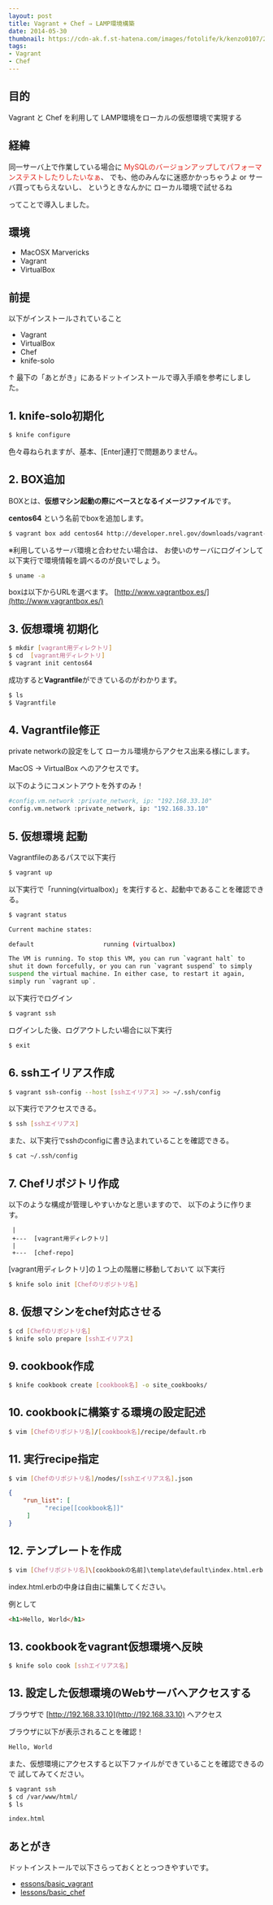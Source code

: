 ```yaml
---
layout: post
title: Vagrant + Chef ⇒ LAMP環境構築
date: 2014-05-30
thumbnail: https://cdn-ak.f.st-hatena.com/images/fotolife/k/kenzo0107/20140530/20140530224409.png
tags:
- Vagrant
- Chef
---
```



## 目的

Vagrant と Chef を利用して LAMP環境をローカルの仮想環境で実現する

## 経緯

同一サーバ上で作業している場合に
<span style="color: #e2241a">MySQLのバージョンアップしてパフォーマンステストしたりしたいなぁ</span>、
でも、他のみんなに迷惑かかっちゃうよ or  サーバ買ってもらえないし、
というときなんかに
ローカル環境で試せるね

ってことで導入しました。


## 環境

- MacOSX Marvericks
- Vagrant
- VirtualBox


## 前提
以下がインストールされていること
- Vagrant
- VirtualBox
- Chef
- knife-solo

↑ 最下の「あとがき」にあるドットインストールで導入手順を参考にしました。



## 1. knife-solo初期化

```sh
$ knife configure
```
色々尋ねられますが、基本、[Enter]連打で問題ありません。



## 2. BOX追加
BOXとは、<b>仮想マシン起動の際にベースとなるイメージファイル</b>です。

<b>centos64</b> という名前でboxを追加します。

```sh
$ vagrant box add centos64 http://developer.nrel.gov/downloads/vagrant-boxes/CentOS-6.4-i386-v20131103.box
```


※利用しているサーバ環境と合わせたい場合は、
お使いのサーバにログインして以下実行で環境情報を調べるのが良いでしょう。

```sh
$ uname -a
```

boxは以下からURLを選べます。
[http://www.vagrantbox.es/](http://www.vagrantbox.es/)


## 3. 仮想環境 初期化


```sh
$ mkdir [vagrant用ディレクトリ]
$ cd  [vagrant用ディレクトリ]
$ vagrant init centos64
```

成功すると<b>Vagrantfile</b>ができているのがわかります。
```sh
$ ls
$ Vagrantfile
```


## 4. Vagrantfile修正
private networkの設定をして
ローカル環境からアクセス出来る様にします。

MacOS → VirtualBox
へのアクセスです。

以下のようにコメントアウトを外すのみ！
```sh
#config.vm.network :private_network, ip: "192.168.33.10"
config.vm.network :private_network, ip: "192.168.33.10"
```


## 5. 仮想環境 起動
Vagrantfileのあるパスで以下実行

```sh
$ vagrant up
```

以下実行で「running(virtualbox)」を実行すると、起動中であることを確認できる。

```sh
$ vagrant status
```

```sh
Current machine states:

default                   running (virtualbox)

The VM is running. To stop this VM, you can run `vagrant halt` to
shut it down forcefully, or you can run `vagrant suspend` to simply
suspend the virtual machine. In either case, to restart it again,
simply run `vagrant up`.
```


以下実行でログイン

```sh
$ vagrant ssh
```

ログインした後、ログアウトしたい場合に以下実行
```sh
$ exit
```



## 6. sshエイリアス作成

```sh
$ vagrant ssh-config --host [sshエイリアス] >> ~/.ssh/config
```

以下実行でアクセスできる。
```sh
$ ssh [sshエイリアス]
```

また、以下実行でsshのconfigに書き込まれていることを確認できる。
```sh
$ cat ~/.ssh/config
```



## 7. Chefリポジトリ作成

以下のような構成が管理しやすいかなと思いますので、
以下のように作ります。

```
 |
 +---  [vagrant用ディレクトリ]
 |
 +---  [chef-repo]
```

[vagrant用ディレクトリ]の１つ上の階層に移動しておいて
以下実行

```sh
$ knife solo init [Chefのリポジトリ名]
```



## 8. 仮想マシンをchef対応させる

```sh
$ cd [Chefのリポジトリ名]
$ knife solo prepare [sshエイリアス]
```



## 9. cookbook作成

```sh
$ knife cookbook create [cookbook名] -o site_cookbooks/
```



## 10.  cookbookに構築する環境の設定記述

```sh
$ vim [Chefのリポジトリ名]/[cookbook名]/recipe/default.rb
```

## 11. 実行recipe指定

```sh
$ vim [Chefのリポジトリ名]/nodes/[sshエイリアス名].json
```

```json
{
    "run_list": [
          "recipe[[cookbook名]]"
     ]
}
```




## 12. テンプレートを作成

```sh
$ vim [Chefリポジトリ名]\[cookbookの名前]\template\default\index.html.erb
```

index.html.erbの中身は自由に編集してください。

例として

```html
<h1>Hello, World</h1>
```



## 13. cookbookをvagrant仮想環境へ反映

```sh
$ knife solo cook [sshエイリアス名]
```



## 13. 設定した仮想環境のWebサーバへアクセスする

ブラウザで [http://192.168.33.10](http://192.168.33.10) へアクセス

ブラウザに以下が表示されることを確認！

```sh
Hello, World
```


また、仮想環境にアクセスすると以下ファイルができていることを確認できるので
試してみてください。

```sh
$ vagrant ssh
$ cd /var/www/html/
$ ls

index.html
```




## あとがき

ドットインストールで以下さらっておくととっつきやすいです。

* [essons/basic_vagrant](http://dotinstall.com/lessons/basic_vagrant)
* [lessons/basic_chef](http://dotinstall.com/lessons/basic_chef)
